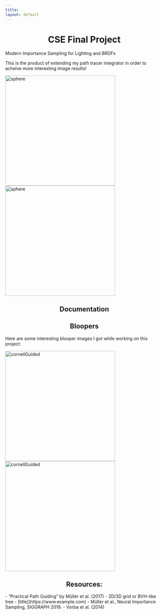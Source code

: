 ```yaml
---
title: .
layout: default
---
```


<h1 style="text-align: center;"><strong>CSE Final Project</strong></h1>

Modern Importance Sampling for Lighting and BRDFs

This is the product of extending my path tracer integrator in order to acheive more interesting image results!

<p>
  <img src="https://github.com/user-attachments/assets/b5519dd7-de41-43b3-bb87-e03fdb158498" alt="sphere" width="350">
  <img src="https://github.com/user-attachments/assets/b5519dd7-de41-43b3-bb87-e03fdb158498" alt="sphere" width="350">
</p>

<h2 style="text-align: center;"><strong>Documentation</strong></h2>


<h2 style="text-align: center;"><strong>Bloopers</strong></h2>

Here are some interesting blooper images I got while working on this project:

<p>
  <img src="https://github.com/user-attachments/assets/8e28c6aa-a117-416a-9394-2311ecd4e508" alt="cornellGuided" width="350">
  <img src="https://github.com/user-attachments/assets/8e28c6aa-a117-416a-9394-2311ecd4e508" alt="cornellGuided" width="350">
</p>

<h2 style="text-align: center;"><strong>Resources:</strong></h2>
- “Practical Path Guiding” by Müller et al. (2017)
- 2D/3D grid or BVH-like tree
- [title](https://www.example.com)
- Müller et al., Neural Importance Sampling, SIGGRAPH 2019.
- Vorba et al. (2014)
